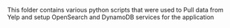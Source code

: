 This folder contains various python scripts that were used to Pull data from Yelp and setup OpenSearch and DynamoDB services for the application
